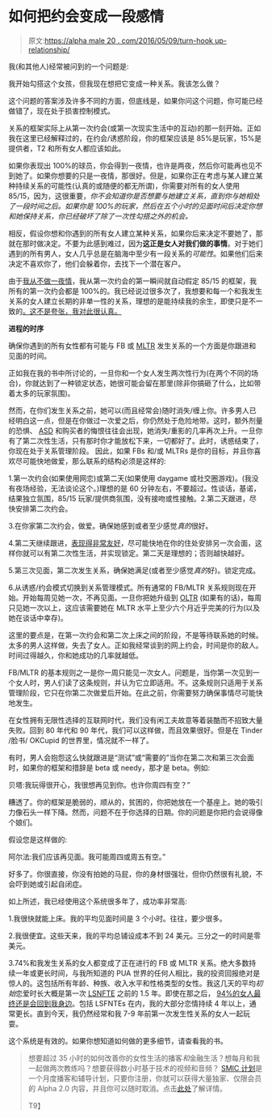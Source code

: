 # 如何把约会变成一段感情

> 原文:[https://alpha male 20 . com/2016/05/09/turn-hook up-relationship/](https://alphamale20.com/2016/05/09/turn-hookup-relationship/)

我(和其他人)经常被问到的一个问题是:

我开始勾搭这个女孩，但我现在想把它变成一种关系。我该怎么做？

这个问题的答案涉及许多不同的方面，但底线是，如果你问这个问题，你可能已经做错了，现在处于损害控制模式。

关系的框架实际上从第一次约会(或第一次现实生活中的互动)的那一刻开始。正如我在这里已经解释过的，在约会/诱惑阶段，你的框架应该是 85%是玩家，15%是提供者，T2 和所有女人都应该如此。

如果你表现出 100%的球员，你会得到一夜情，也许是两夜，然后你可能再也见不到她了。如果你想要的只是一夜情，那很好。但是，如果你正在考虑与某人建立某种持续关系的可能性(认真的或随便的都无所谓)，你需要对所有的女人使用 85/15，因为，这很重要，*你不会知道你是否想要与她建立关系，直到你与她相处了一段时间之后。如果你是 100%的玩家，然后在五个小时的见面时间后决定你想和她保持关系，你已经破坏了除了一次性勾搭之外的机会。*

相反，假设你想和你遇到的所有女人建立某种关系，如果你后来决定不要她了，那就在那时做决定。不要为此感到难过，因为**这正是女人对我们做的事情**。对于她们遇到的所有男人，女人几乎总是在脑海中至少有一段关系的*可能性*。如果他们后来决定不喜欢你了，他们会躲着你，去找下一个潜在客户。

由于[我从不做一夜情](https://blackdragonblog.com/2015/01/29/why-i-dont-do-one-night-stands/)，我从第一次约会的第一瞬间就自动假定 85/15 的框架，我所有的第一次约会都是 100%的。我已经说过很多次了，我想要和每一个和我发生关系的女人建立长期的非单一性的关系，理想的是能持续我的余生，即使只是不一致的[。这不是夸张，我对此很认真。](https://blackdragonblog.com/glossary/#FB)

**进程的时序**

确保你遇到的所有女性都有可能与 FB 或 [MLTR](https://blackdragonblog.com/glossary/#MLTR) 发生关系的一个方面是你跟进和见面的时间。

正如我在我的书中所讨论的，一旦你和一个女人发生两次性行为(在两个不同的场合)，你就达到了一种锁定状态，她很可能会留在那里(除非你搞砸了什么，比如带着太多的玩家氛围)。

然而，在你们发生关系之前，她可以(而且经常会)随时消失/缠上你。许多男人已经明白这一点，但是在你做过一次爱之后，你仍然处于危险地带。这时，额外剂量的恐惧、 [ASD](https://blackdragonblog.com/glossary/#ASD) 和购买者的悔恨往往会出现，她消失/重影的几率再次上升。一旦你有了第二次性生活，只有那时你才能放松下来，一切都好了。此时，诱惑结束了，你现在处于关系管理阶段。 因此，如果 FBs 和/或 MLTRs 是你的目标，并且你喜欢尽可能快地做爱，那么联系的结构必须是这样的:

1.第一次约会(如果使用网恋)或第二天(如果使用 daygame 或社交圈游戏)。(我没有夜场经验，无法谈论这个。)理想的是 60 分钟左右，不要超过。性谈话，基诺，结果独立氛围，85/15 玩家/提供商氛围，没有接吻或性接触。2.第二天跟进，尽快安排第二次约会。

3.在你家第二次约会，做爱。确保她感到或者至少感觉*真的*很好。

4.第二天继续跟进，[表现得非常友好](https://blackdragonblog.com/2015/01/22/5-ways-avoid-false-rape-accustations/)，尽可能快地在你的住处安排另一次会面，这样你就可以有第二次性生活，并实现锁定。第二天是理想的；否则越快越好。

5.第三次见面，第二次发生关系，确保她满足(或者至少感觉*真的*好)。锁定完成。

6.从诱惑/约会模式切换到关系管理模式。所有通常的 FB/MLTR 关系规则现在开始。开始每周见她一次，不再见面。一旦你把她升级到 [OLTR](https://blackdragonblog.com/glossary/#OLTR) (如果有的话)，每周只见她一次以上，这应该需要她在 MLTR 水平上至少六个月近乎完美的行为(以及她在谈话中幸存)。

这里的要点是，在第一次约会和第二次上床之间的阶段，不是等待联系她的时候。太多的男人这样做，失去了女人。正如我经常谈到的网上约会，时间是你的敌人。时间过得越久，你和她成功的几率就越低。

FB/MLTR 的基本规则之一是你一周只能见一次女人。问题是，当你第一次见到一个女人时，男人们读了这条规则，并认为它立即适用。不。这条规则只适用于关系管理阶段，它只在你第二次做爱后开始。在此之前，你需要努力确保事情尽可能快地发生。

在女性拥有无限性选择的互联网时代，我们没有闲工夫故意等着装酷而不招致大量失败。回到 80 年代和 90 年代，我们可以这样做，而且效果很好。但是在 Tinder /脸书/ OKCupid 的世界里，情况就不一样了。

有时，男人会抱怨这么快就跟进是“测试”或“需要的”当你在第二次和第三次会面时，如果你的框架和措辞是 beta 或 needy，那才是 beta。例如:

贝塔:我玩得很开心，我很想再见到你。也许你周四有空？”

糟透了。你的框架是脆弱的，顺从的，贫困的，你把她放在一个基座上。她的吸引力像石头一样下降。然而，问题不在于你选择的日期。你的问题是你把约会说得像个娘们。

假设您是这样做的:

阿尔法:我们应该再见面。我可能周四或周五有空。”

好多了。你很直接，你没有拍她的马屁，你的身材很强壮，但你仍然很有礼貌，不会吓到她或引起自闭症。

如上所述，我已经使用这个系统很多年了，成功率非常高:

1.我很快就能上床。我的平均见面时间是 3 个小时。往往，要少很多。

2.我很便宜。这些天来，我的平均总铺设成本不到 24 美元。三分之一的时间是零美元。

3.74%和我发生关系的女人都变成了正在进行的 FB 或 MLTR 关系。绝大多数持续一年或更长时间，与我所知道的 PUA 世界的任何人相比，我的投资回报绝对是惊人的。这包括所有年龄、种族、收入水平和性格类型的女性。我这几天的平均*初始*恋爱时长大概是第一次 [<abbr class="c2c-text-hover" title="" data-hasqtip="14">LSNFTE</abbr>](https://blackdragonblog.com/glossary/#LSNFTE) 之前的 1.5 年。即使在那之后， [94%的女人最终还是会回到我身边](https://blackdragonblog.com/2014/10/12/important-ignore-breakup/)。包括 LSFNTEs 在内，我的大部分恋情持续 4 年以上，通常更长。直到今天，我仍然经常和我 7-9 年前第一次发生性关系的女人一起玩耍。

这个系统是有效的。如果你想知道如何做的更多细节，请查看我的书。

> 想要超过 35 小时的如何改善你的女性生活的播客*和*金融生活？想每月和我一起做两次教练吗？想要获得数小时基于技术的视频和音频？ [SMIC 计划](https://alphamale20.kartra.com/page/vIL17)是一个月度播客和辅导计划，只要你注册，你就可以获得大量独家、仅限会员的 Alpha 2.0 内容，并且你可以随时取消。点击[此处](https://alphamale20.kartra.com/page/vIL17)了解详情。
> 
> T9】